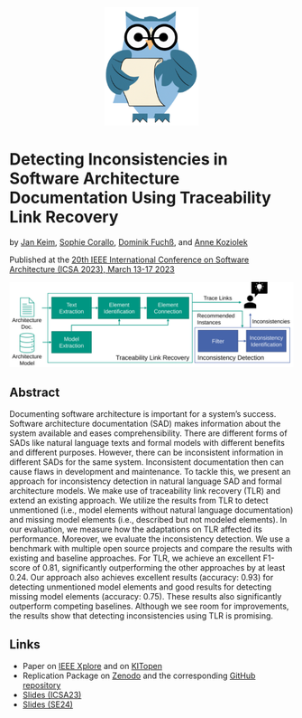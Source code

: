 <p align="center"> 
	<img alt="ArDoCo" src="../../logo.png" height="210"/>
</p>

# Detecting Inconsistencies in Software Architecture Documentation Using Traceability Link Recovery
by [Jan Keim](https://orcid.org/0000-0002-8899-7081), [Sophie Corallo](https://orcid.org/0000-0002-1531-2977), [Dominik Fuchß](https://orcid.org/0000-0001-6410-6769), and [Anne Koziolek](https://orcid.org/0000-0002-1593-3394)

Published at the [20th IEEE International Conference on Software Architecture (ICSA 2023), March 13-17 2023](https://icsa-conferences.org/2023/)

<p align="center">
	<img src="./approach_overview.svg" alt="Approach Overview"/>
</p>

## Abstract
Documenting software architecture is important for a system’s success. Software architecture documentation (SAD) makes information about the system available and eases comprehensibility. There are different forms of SADs like natural language texts and formal models with different benefits and different purposes. However, there can be inconsistent information in different SADs for the same system. Inconsistent documentation then can cause flaws in development and maintenance. To tackle this, we present an approach for inconsistency detection in natural language SAD and formal architecture models. We make use of traceability link recovery (TLR) and extend an existing approach. We utilize the results from TLR to detect unmentioned (i.e., model elements without natural language documentation) and missing model elements (i.e., described but not modeled elements). In our evaluation, we measure how the adaptations on TLR affected its performance. Moreover, we evaluate the inconsistency detection. We use a benchmark with multiple open source projects and compare the results with existing and baseline approaches. For TLR, we achieve an excellent F1-score of 0.81, significantly outperforming the other approaches by at least 0.24. Our approach also achieves excellent results (accuracy: 0.93) for detecting unmentioned model elements and good results for detecting missing model elements (accuracy: 0.75). These results also significantly outperform competing baselines. Although we see room for improvements, the results show that detecting inconsistencies using TLR is promising.

## Links
- Paper on [IEEE Xplore](https://doi.org/10.1109/ICSA56044.2023.00021) and on [KITopen](https://doi.org/10.5445/IR/1000158208 )
- Replication Package on [Zenodo](https://doi.org/10.5281/zenodo.7555194) and the corresponding [GitHub repository](https://github.com/ArDoCo/DetectingInconsistenciesInSoftwareArchitectureDocumentationUsingTraceabilityLinkRecovery)
- [Slides (ICSA23)](presentation_23_ICSA_InconsistencyDetection.pdf)
- [Slides (SE24)](presentation_24_SE_InconsistencyDetection.pdf)
